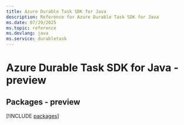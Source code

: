 ```yaml
---
title: Azure Durable Task SDK for Java
description: Reference for Azure Durable Task SDK for Java
ms.date: 07/29/2025
ms.topic: reference
ms.devlang: java
ms.service: durabletask
---
```

# Azure Durable Task SDK for Java - preview
## Packages - preview
[!INCLUDE [packages](durable-task-index.md)]